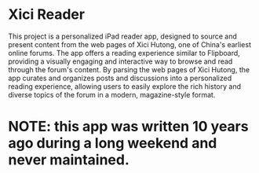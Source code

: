 # Xici Reader
This project is a personalized iPad reader app, designed to source and present content from the web pages of Xici Hutong, one of China's earliest online forums. The app offers a reading experience similar to Flipboard, providing a visually engaging and interactive way to browse and read through the forum's content. By parsing the web pages of Xici Hutong, the app curates and organizes posts and discussions into a personalized reading experience, allowing users to easily explore the rich history and diverse topics of the forum in a modern, magazine-style format.

# NOTE:  this app was written 10 years ago during a long weekend and never maintained. 